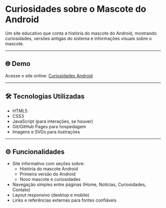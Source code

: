 # Curiosidades sobre o Mascote do Android

Um site educativo que conta a história do mascote do Android, mostrando curiosidades, versões antigas do sistema e informações visuais sobre o mascote.

---

## 🌐 Demo

Acesse o site online: [Curiosidades Android](https://sg-gabriel.github.io/projeto-android/)

---

## 🛠 Tecnologias Utilizadas

- HTML5  
- CSS3  
- JavaScript (para interações, se houver)  
- Git/GitHub Pages para hospedagem  
- Imagens e SVGs para ilustrações  

---

## ⚙️ Funcionalidades

- Site informativo com seções sobre:  
  - História do mascote Android  
  - Primeira versão do Android  
  - Novo mascote e curiosidades  
- Navegação simples entre páginas (Home, Notícias, Curiosidades, Contato)  
- Layout responsivo (desktop e mobile)  
- Links e referências externas para fontes confiáveis  
